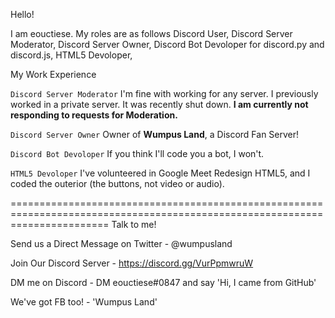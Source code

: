 Hello!

I am eouctiese.
My roles are as follows
Discord User, Discord Server Moderator, Discord Server Owner, Discord Bot Devoloper for discord.py and discord.js, HTML5 Devoloper,

My Work Experience

`Discord Server Moderator`
I'm fine with working for any server. I previously worked in a private server. It was recently shut down. **I am currently not responding to requests for Moderation.**

`Discord Server Owner`
Owner of **Wumpus Land**, a Discord Fan Server!

`Discord Bot Devoloper`
If you think I'll code you a bot, I won't.

`HTML5 Devoloper`
I've volunteered in Google Meet Redesign HTML5, and I coded the outerior (the buttons, not video or audio).

=============================================================================================================================
Talk to me!

Send us a Direct Message on Twitter - @wumpusland

Join Our Discord Server - https://discord.gg/VurPpmwruW

DM me on Discord - DM eouctiese#0847 and say 'Hi, I came from GitHub'

We've got FB too! - 'Wumpus Land'

